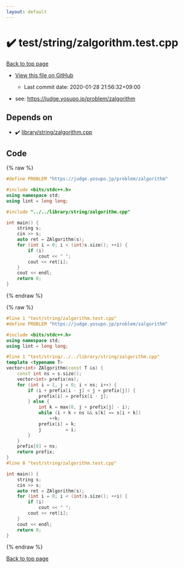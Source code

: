 ```yaml
---
layout: default
---
```


<!-- mathjax config similar to math.stackexchange -->
<script type="text/javascript" async
  src="https://cdnjs.cloudflare.com/ajax/libs/mathjax/2.7.5/MathJax.js?config=TeX-MML-AM_CHTML">
</script>
<script type="text/x-mathjax-config">
  MathJax.Hub.Config({
    TeX: { equationNumbers: { autoNumber: "AMS" }},
    tex2jax: {
      inlineMath: [ ['$','$'] ],
      processEscapes: true
    },
    "HTML-CSS": { matchFontHeight: false },
    displayAlign: "left",
    displayIndent: "2em"
  });
</script>

<script type="text/javascript" src="https://cdnjs.cloudflare.com/ajax/libs/jquery/3.4.1/jquery.min.js"></script>
<script src="https://cdn.jsdelivr.net/npm/jquery-balloon-js@1.1.2/jquery.balloon.min.js" integrity="sha256-ZEYs9VrgAeNuPvs15E39OsyOJaIkXEEt10fzxJ20+2I=" crossorigin="anonymous"></script>
<script type="text/javascript" src="../../../assets/js/copy-button.js"></script>
<link rel="stylesheet" href="../../../assets/css/copy-button.css" />


# :heavy_check_mark: test/string/zalgorithm.test.cpp

<a href="../../../index.html">Back to top page</a>

* <a href="{{ site.github.repository_url }}/blob/master/test/string/zalgorithm.test.cpp">View this file on GitHub</a>
    - Last commit date: 2020-01-28 21:56:32+09:00


* see: <a href="https://judge.yosupo.jp/problem/zalgorithm">https://judge.yosupo.jp/problem/zalgorithm</a>


## Depends on

* :heavy_check_mark: <a href="../../../library/library/string/zalgorithm.cpp.html">library/string/zalgorithm.cpp</a>


## Code

<a id="unbundled"></a>
{% raw %}
```cpp
#define PROBLEM "https://judge.yosupo.jp/problem/zalgorithm"

#include <bits/stdc++.h>
using namespace std;
using lint = long long;

#include "../../library/string/zalgorithm.cpp"

int main() {
    string s;
    cin >> s;
    auto ret = ZAlgorithm(s);
    for (int i = 0; i < (int)s.size(); ++i) {
        if (i)
            cout << " ";
        cout << ret[i];
    }
    cout << endl;
    return 0;
}
```
{% endraw %}

<a id="bundled"></a>
{% raw %}
```cpp
#line 1 "test/string/zalgorithm.test.cpp"
#define PROBLEM "https://judge.yosupo.jp/problem/zalgorithm"

#include <bits/stdc++.h>
using namespace std;
using lint = long long;

#line 1 "test/string/../../library/string/zalgorithm.cpp"
template <typename T>
vector<int> ZAlgorithm(const T &s) {
    const int ns = s.size();
    vector<int> prefix(ns);
    for (int i = 1, j = 0; i < ns; i++) {
        if (i + prefix[i - j] < j + prefix[j]) {
            prefix[i] = prefix[i - j];
        } else {
            int k = max(0, j + prefix[j] - i);
            while (i + k < ns && s[k] == s[i + k])
                ++k;
            prefix[i] = k;
            j         = i;
        }
    }
    prefix[0] = ns;
    return prefix;
}
#line 8 "test/string/zalgorithm.test.cpp"

int main() {
    string s;
    cin >> s;
    auto ret = ZAlgorithm(s);
    for (int i = 0; i < (int)s.size(); ++i) {
        if (i)
            cout << " ";
        cout << ret[i];
    }
    cout << endl;
    return 0;
}

```
{% endraw %}

<a href="../../../index.html">Back to top page</a>

